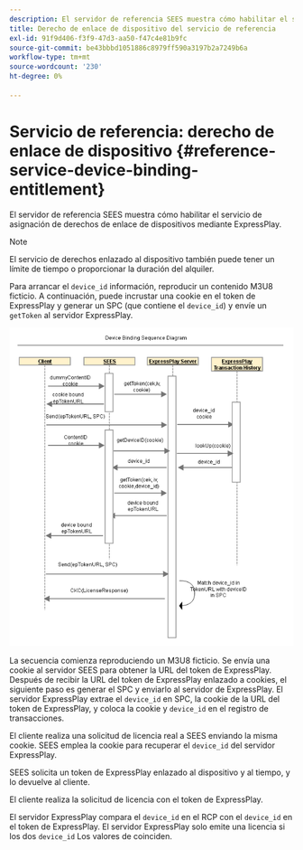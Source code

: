 ```yaml
---
description: El servidor de referencia SEES muestra cómo habilitar el servicio de asignación de derechos de enlace de dispositivos mediante ExpressPlay.
title: Derecho de enlace de dispositivo del servicio de referencia
exl-id: 91f9d406-f3f9-47d3-aa50-f47c4e81b9fc
source-git-commit: be43bbbd1051886c8979ff590a3197b2a7249b6a
workflow-type: tm+mt
source-wordcount: '230'
ht-degree: 0%

---
```


# Servicio de referencia: derecho de enlace de dispositivo {#reference-service-device-binding-entitlement}

El servidor de referencia SEES muestra cómo habilitar el servicio de asignación de derechos de enlace de dispositivos mediante ExpressPlay.

>[!NOTE]
>
>El servicio de derechos enlazado al dispositivo también puede tener un límite de tiempo o proporcionar la duración del alquiler.

Para arrancar el `device_id` información, reproducir un contenido M3U8 ficticio. A continuación, puede incrustar una cookie en el token de ExpressPlay y generar un SPC (que contiene el `device_id`) y envíe un `getToken` al servidor ExpressPlay.

![](assets/fees-device-binding.png)

La secuencia comienza reproduciendo un M3U8 ficticio. Se envía una cookie al servidor SEES para obtener la URL del token de ExpressPlay. Después de recibir la URL del token de ExpressPlay enlazado a cookies, el siguiente paso es generar el SPC y enviarlo al servidor de ExpressPlay. El servidor ExpressPlay extrae el `device_id` en SPC, la cookie de la URL del token de ExpressPlay, y coloca la cookie y `device_id` en el registro de transacciones.

El cliente realiza una solicitud de licencia real a SEES enviando la misma cookie. SEES emplea la cookie para recuperar el `device_id` del servidor ExpressPlay.

SEES solicita un token de ExpressPlay enlazado al dispositivo y al tiempo, y lo devuelve al cliente.

El cliente realiza la solicitud de licencia con el token de ExpressPlay.

El servidor ExpressPlay compara el `device_id` en el RCP con el `device_id` en el token de ExpressPlay. El servidor ExpressPlay solo emite una licencia si los dos `device_id` Los valores de coinciden.
